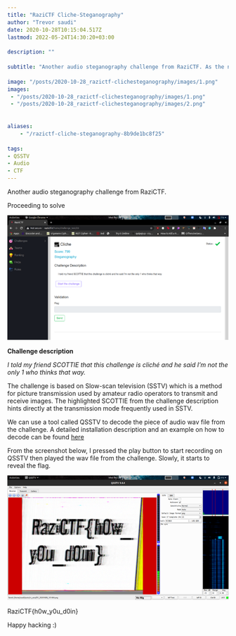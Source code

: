 ```yaml
---
title: "RaziCTF Cliche-Steganography"
author: "Trevor saudi"
date: 2020-10-28T10:15:04.517Z
lastmod: 2022-05-24T14:30:20+03:00

description: ""

subtitle: "Another audio steganography challenge from RaziCTF. As the name suggest this is a  cliche challenge in CTFs :/"

image: "/posts/2020-10-28_razictf-clichesteganography/images/1.png" 
images:
 - "/posts/2020-10-28_razictf-clichesteganography/images/1.png"
 - "/posts/2020-10-28_razictf-clichesteganography/images/2.png"


aliases:
    - "/razictf-cliche-steganography-8b9de1bc8f25"

tags:
- QSSTV
- Audio
- CTF
---
```

Another audio steganography challenge from RaziCTF.

Proceeding to solve

![image](/posts/2020-10-28_razictf-clichesteganography/images/1.png#layoutTextWidth)


**Challenge description**

_I told my friend SCOTTIE that this challenge is cliché and he said I’m not the only 1 who thinks that way._

The challenge is based on Slow-scan television (SSTV) which is a method for picture transmission used by amateur radio operators to transmit and receive images. The highlighted SCOTTIE from the challenge description hints directly at the transmission mode frequently used in SSTV.

We can use a tool called QSSTV to decode the piece of audio wav file from the challenge. A detailed installation description and an example on how to decode can be found [here](https://ourcodeworld.com/articles/read/956/how-to-convert-decode-a-slow-scan-television-transmissions-sstv-audio-file-to-images-using-qsstv-in-ubuntu-18-04)

From the screenshot below, I pressed the play button to start recording on QSSTV then played the wav file from the challenge. Slowly, it starts to reveal the flag.

![image](/posts/2020-10-28_razictf-clichesteganography/images/2.png#layoutTextWidth)


RaziCTF{h0w_y0u_d0in}

Happy hacking :)
